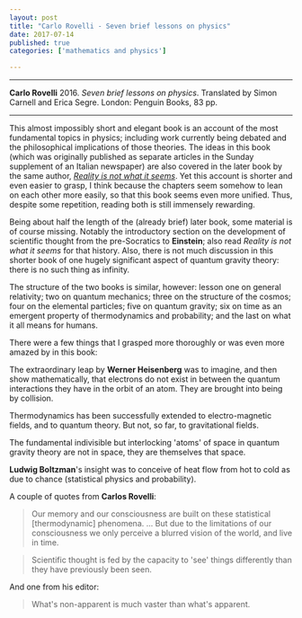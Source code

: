 ```yaml
---
layout: post
title: "Carlo Rovelli - Seven brief lessons on physics"
date: 2017-07-14
published: true
categories: ['mathematics and physics']

---
```



***
<b>Carlo Rovelli</b> 2016. _Seven brief lessons on physics_. Translated by Simon Carnell and Erica Segre.  London: Penguin Books, 83 pp.

***


<img align="right" src="https://www.penguin.co.uk/content/dam/catalogue/pim/editions/104/9780141981727/cover.jpg.rendition.242.374.png" alt="">  This almost impossibly short and elegant book is an account of the most fundamental topics in physics; including work currently being debated and the philosophical implications of those theories.  The ideas in this book (which was originally published as separate articles in the Sunday supplement of an Italian newspaper) are also covered in the later book by the same author, [_Reality is not what it seems_](http://timeteam.github.io/mathematics%20and%20physics/2017/07/03/reality-is-not-what-it-seems.html).  Yet this account is shorter and even easier to grasp, I think because the chapters seem somehow to lean on each other more easily, so that this book seems even more unified.  Thus, despite some repetition, reading both is still immensely rewarding.  

Being about half the length of the (already brief) later book, some material is of course missing.  Notably the introductory section on the development of scientific thought from the pre-Socratics to **Einstein**; also read _Reality is not what it seems_ for that history.  Also, there is not much discussion in this shorter book of one hugely significant aspect of quantum gravity theory: there is no such thing as infinity.  

The structure of the two books is similar, however: lesson one on  general relativity; two on quantum mechanics; three on the structure of the cosmos; four on the elemental particles; five on quantum gravity; six on time as an emergent property of thermodynamics and probability; and the last on what it all means for humans.

There were a few things that I grasped more thoroughly or was even more amazed by in this book: 

The extraordinary leap by **Werner Heisenberg** was to imagine, and then show mathematically, that electrons do not exist in between the quantum interactions they have in the orbit of an atom.  They are brought into being by collision.

Thermodynamics has been successfully extended to electro-magnetic fields, and to quantum theory.  But not, so far, to gravitational fields.

The fundamental indivisible but interlocking 'atoms' of space in quantum gravity theory are not in space, they are themselves that space. 

**Ludwig Boltzman**'s insight was to conceive of heat flow from hot to cold as due to chance (statistical physics and probability). 

A couple of quotes from **Carlos Rovelli**:

> Our memory and our consciousness are built on these statistical [thermodynamic] phenomena. ... But due to the limitations of our consciousness we only perceive a blurred vision of the world, and live in time. 

> Scientific thought is fed by the capacity to 'see' things differently than they have previously been seen.

And one from his editor:

> What's non-apparent is much vaster than what's apparent.




    
